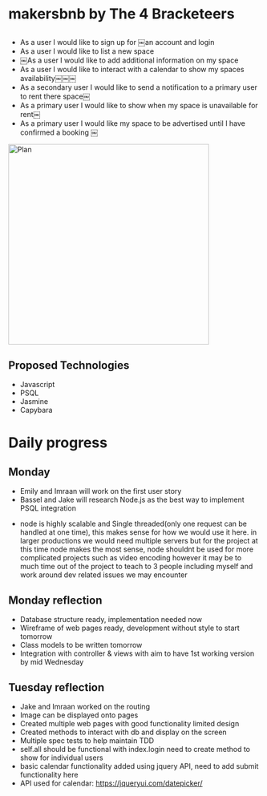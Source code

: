 # makersbnb by The 4 Bracketeers

##
* As a user I would like to sign up for ￼an account and login
* As a user I would like to list a new space
* ￼As a user I would like to add additional information on my space
* As a user I would like to interact with a calendar to show my spaces availability￼￼￼
* As a secondary user I would like to send a notification to a primary user to rent there space￼
* As a primary user I would like to show when my space is unavailable for rent￼
* As a primary user I would like my space to be advertised until I have confirmed a booking ￼

<img alt="Plan" src="./images/planning.jpg" width="400px" style="display: block;" />

## Proposed Technologies
- Javascript
- PSQL
- Jasmine
- Capybara


# Daily progress
## Monday
* Emily and Imraan will work on the first user story
* Bassel and Jake will research Node.js as the best way to implement PSQL integration
- node is highly scalable and Single threaded(only one request can be handled at one time), this makes sense for how we would use it here. in larger productions we would need multiple servers but for the project at this time node makes the most sense, node shouldnt be used for more complicated projects such as video encoding
however it may be to much time out of the project to teach to 3 people including myself and work around dev related issues we may encounter

## Monday reflection
- Database structure ready, implementation needed now
- Wireframe of web pages ready, development without style to start tomorrow
- Class models to be written tomorrow
- Integration with controller & views with aim to have 1st working version by mid Wednesday

## Tuesday reflection
- Jake and Imraan worked on the routing
- Image can be displayed onto pages
- Created multiple web pages with good functionality limited design
- Created methods to interact with db and display on the screen
- Multiple spec tests to help maintain TDD
- self.all should be functional with index.login need to create method to show for individual users
- basic calendar functionality added using jquery API, need to add submit functionality here
- API used for calendar: https://jqueryui.com/datepicker/

